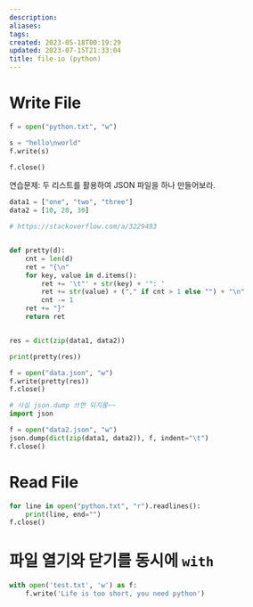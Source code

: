 ```yaml
---
description:
aliases: 
tags: 
created: 2023-05-18T00:19:29
updated: 2023-07-15T21:33:04
title: file-io (python)
---
```


# Write File

```python
f = open("python.txt", "w")

s = "hello\nworld"
f.write(s)

f.close()
```

연습문제: 두 리스트를 활용하여 JSON 파일을 하나 만들어보라.

```python
data1 = ["one", "two", "three"]
data2 = [10, 20, 30]

# https://stackoverflow.com/a/3229493


def pretty(d):
    cnt = len(d)
    ret = "{\n"
    for key, value in d.items():
        ret += '\t"' + str(key) + '": '
        ret += str(value) + ("," if cnt > 1 else "") + "\n"
        cnt -= 1
    ret += "}"
    return ret


res = dict(zip(data1, data2))

print(pretty(res))

f = open("data.json", "w")
f.write(pretty(res))
f.close()

```

```python
# 사실 json.dump 쓰면 되지롱~~
import json

f = open("data2.json", "w")
json.dump(dict(zip(data1, data2)), f, indent="\t")
f.close()
```

# Read File

```python
for line in open("python.txt", "r").readlines():
    print(line, end="")
f.close()
```

# 파일 열기와 닫기를 동시에 `with`

```python
with open('test.txt', 'w') as f:
	f.write('Life is too short, you need python')
```
